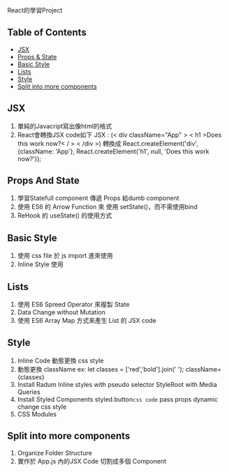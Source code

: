 React的學習Project


## Table of Contents
- [JSX](#jsx)
- [Props & State](#props-and-state)
- [Basic Style](#basic-style)
- [Lists](#sending-feedback)
- [Style](#style)
- [Split into more components](#split)


## JSX

1. 單純的Javacript寫出像html的格式
2. React會轉換JSX code如下
   JSX : (< div className="App" >
          < h1 >Does this work now?< / >
         < /div >)
   轉換成 React.createElement('div', {className: 'App'}, React.createElement('h1', null, 'Does this work now?'));

## Props And State

1. 學習Statefull component 傳遞 Props 給dumb component
2. 使用 ES6 的 Arrow Function 來 使用 setState()，而不需使用bind
3. ReHook 的 useState() 的使用方式

## Basic Style

1. 使用 css file 於 js import 進來使用
2. Inline Style 使用

## Lists

1. 使用 ES6 Spreed Operator 來複製 State
2. Data Change without Mutation
3. 使用 ES6 Array Map 方式來產生 List 的 JSX code

## Style

1. Inline Code 動態更換 css style
2. 動態更換 className
   ex: let classes = ['red','bold'].join(' ');
   className={classes}
3. Install Radum
   Inline styles with pseudo selector
   StyleRoot with Media Queries
4. Install Styled Components
   styled.button`css code`
   pass props dynamic change css style
5. CSS Modules

## Split into more components

1. Organize Folder Structure
2. 實作於 App.js 內的JSX Code 切割成多個 Component

